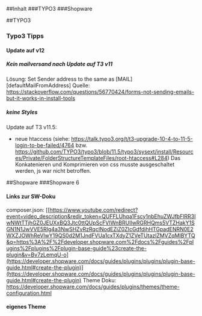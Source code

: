 ##Inhalt
###TYPO3
###Shopware

##TYPO3
### Typo3 Tipps
#### Update auf v12
##### Kein mailversand nach Update auf T3 v11
Lösung: Set Sender address to the same as [MAIL][defaultMailFromAddress]
Quelle: https://stackoverflow.com/questions/56770424/forms-not-sending-emails-but-it-works-in-install-tools

##### keine Styles
Update auf T3 v11.5:
 - neue htaccess (siehe: https://talk.typo3.org/t/t3-upgrade-10-4-to-11-5-login-to-be-failed/4764 
   bzw. https://github.com/TYPO3/typo3/blob/11.5/typo3/sysext/install/Resources/Private/FolderStructureTemplateFiles/root-htaccess#L284)
Das Konkatenieren und Komprimieren von css musste ausgeschaltet werden, js war nicht betroffen.

##Shopware
###Shopware 6
#### Links zur SW-Doku
composer.json: [[https://www.youtube.com/redirect?event=video_description&redir_token=QUFFLUhqa1Fscy1nbEhuZWJfbFlRR3IwNWtTTjhGZ0JEUXxBQ3Jtc0ttQUpScFVIWnBRUlIwRGRHQms5VTZHakY1SGN1N1JwVVE5Rlg4a3NwSHZvRzRqclNodEZiZ0ZIcGdfdjhHTGpadENRN0E2WXZJOWhReVIwY19QS0d2M1JndFVUa1cxTXdyZ1ZVeTUtazlZMVZqMlBYTQ&q=https%3A%2F%2Fdeveloper.shopware.com%2Fdocs%2Fguides%2Fplugins%2Fplugins%2Fplugin-base-guide%23create-the-plugin&v=Bv7zLemqU-o](https://developer.shopware.com/docs/guides/plugins/plugins/plugin-base-guide.html#create-the-plugin)](https://developer.shopware.com/docs/guides/plugins/plugins/plugin-base-guide.html#create-the-plugin)
Theme Doku: https://developer.shopware.com/docs/guides/plugins/themes/theme-configuration.html
#### eigenes Theme
